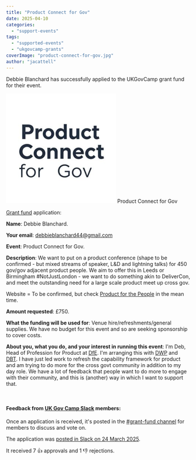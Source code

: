 ```yaml
---
title: "Product Connect for Gov"
date: 2025-04-10
categories:
  - "support-events"
tags:
  - "supported-events"
  - "ukgovcamp-grants"
coverImage: "product-connect-for-gov.jpg"
author: "jacattell"
---
```


Debbie Blanchard has successfully applied to the UKGovCamp grant fund for their event.

[![Product Connect for Gov](images/product-connect-for-gov-300x300.jpg)](https://www.ukgovcamp.com/wp-content/uploads/2025/04/product-connect-for-gov.jpg) Product Connect for Gov

[Grant fund](https://www.ukgovcamp.com/grants/) application: 

**Name**: Debbie Blanchard.

**Your email**: [debbieblanchard44@gmail.com](mailto:debbieblanchard44@gmail.com)

**Event**: Product Connect for Gov.

**Description**: We want to put on a product conference (shape to be confirmed - but mixed streams of speaker, L&D and lightning talks) for 450 gov/gov adjacent product people. We aim to offer this in Leeds or Birmingham #NotJustLondon - we want to do something akin to DeliverCon, and meet the outstanding need for a large scale product meet up cross gov.

Website = To be confirmed, but check [Product for the People](https://productforthepeople.xyz/) in the mean time.

**Amount requested**: £750.

**What the funding will be used for**: Venue hire/refreshments/general supplies. We have no budget for this event and so are seeking sponsorship to cover costs.

**About you, what you do, and your interest in running this event**: I'm Deb, Head of Profession for Product at [DfE](http://gov.uk/dfe). I'm arranging this with [DWP](http://gov.uk/dwp) and [DBT](http://gov.uk/dbt). I have just led work to refresh the capability framework for product and am trying to do more for the cross govt community in addition to my day role. We have a lot of feedback that people want to do more to engage with their community, and this is (another) way in which I want to support that.

 

#### Feedback from [UK Gov Camp Slack](https://join.slack.com/t/ukgovcamp/shared_invite/zt-30z3ah4o2-QFW9vHJ69w94ywglIYPXZw) members:

Once an application is received, it's posted in the [#grant-fund channel](https://ukgovcamp.slack.com/archives/C087MH5D84X) for members to discuss and vote on.

The application was [posted in Slack on 24 March 2025](https://ukgovcamp.slack.com/archives/C087MH5D84X/p1742852094604529).

It received 7 👍 approvals and 1 👎 rejections.
